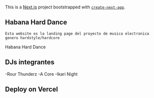 This is a [Next.js](https://nextjs.org/) project bootstrapped with [`create-next-app`](https://github.com/vercel/next.js/tree/canary/packages/create-next-app).

## Habana Hard Dance

    Esta website es la landing page del proyecto de musica electronica genero hardstyle/hardcore
Habana Hard Dance



## DJs integrantes

-Rour Thunderz
-A Core
-Ikari Night

## Deploy on Vercel


